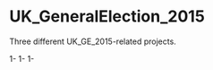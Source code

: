 UK_GeneralElection_2015
=======================
Three different UK_GE_2015-related projects.

1-
1-
1-
